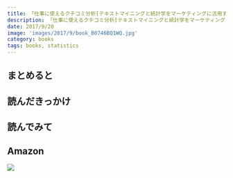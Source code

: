 ```yaml
---
title: 「仕事に使えるクチコミ分析[テキストマイニングと統計学をマーケティングに活用する]」を読みました
description: 「仕事に使えるクチコミ分析[テキストマイニングと統計学をマーケティングに活用する]」を読みました
date: 2017/9/20
image: 'images/2017/9/book_B0746BQ1WQ.jpg'
category: books
tags: books, statistics
---
```


## まとめると

## 読んだきっかけ

## 読んでみて

## Amazon

[![](http://images-jp.amazon.com/images/P/B0746BQ1WQ.09.MAIN._SCLZZZZZZZ_.jpg)](https://www.amazon.co.jp/dp/B0746BQ1WQ/)
